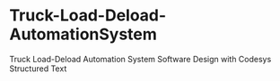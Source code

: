 # Truck-Load-Deload-AutomationSystem
Truck Load-Deload Automation System Software Design with Codesys Structured Text
